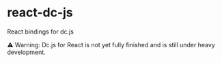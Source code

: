 # react-dc-js
React bindings for dc.js

⚠️ Warning: Dc.js for React is not yet fully finished and is still under heavy development.